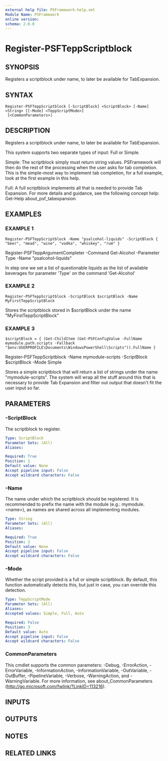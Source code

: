 ```yaml
---
external help file: PSFramework-help.xml
Module Name: PSFramework
online version:
schema: 2.0.0
---
```


# Register-PSFTeppScriptblock

## SYNOPSIS
Registers a scriptblock under name, to later be available for TabExpansion.

## SYNTAX

```
Register-PSFTeppScriptblock [-ScriptBlock] <ScriptBlock> [-Name] <String> [[-Mode] <TeppScriptMode>]
 [<CommonParameters>]
```

## DESCRIPTION
Registers a scriptblock under name, to later be available for TabExpansion.

This system supports two separate types of input: Full or Simple.

Simple:
The scriptblock simply must return string values.
PSFramework will then do the rest of the processing when the user asks for tab completion.
This is the simple-most way to implement tab completion, for a full example, look at the first example in this help.

Full:
A full scriptblock implements all that is needed to provide Tab Expansion.
For more details and guidance, see the following concept help:
Get-Help about_psf_tabexpansion

## EXAMPLES

### EXAMPLE 1
```
Register-PSFTeppScriptblock -Name "psalcohol-liquids" -ScriptBlock { "beer", "mead", "wine", "vodka", "whiskey", "rum" }
```

Register-PSFTeppArgumentCompleter -Command Get-Alcohol -Parameter Type -Name "psalcohol-liquids"

In step one we set a list of questionable liquids as the list of available beverages for parameter 'Type' on the command 'Get-Alcohol'

### EXAMPLE 2
```
Register-PSFTeppScriptblock -ScriptBlock $scriptBlock -Name MyFirstTeppScriptBlock
```

Stores the scriptblock stored in $scriptBlock under the name "MyFirstTeppScriptBlock"

### EXAMPLE 3
```
$scriptBlock = { (Get-ChildItem (Get-PSFConfigValue -FullName mymodule.path.scripts -Fallback "$env:USERPROFILE\Documents\WindowsPowerShell\Scripts")).FullName }
```

Register-PSFTeppScriptblock -Name mymodule-scripts -ScriptBlock $scriptBlock -Mode Simple

Stores a simple scriptblock that will return a list of strings under the name "mymodule-scripts".
The system will wrap all the stuff around this that is necessary to provide Tab Expansion and filter out output that doesn't fit the user input so far.

## PARAMETERS

### -ScriptBlock
The scriptblock to register.

```yaml
Type: ScriptBlock
Parameter Sets: (All)
Aliases:

Required: True
Position: 1
Default value: None
Accept pipeline input: False
Accept wildcard characters: False
```

### -Name
The name under which the scriptblock should be registered.
It is recommended to prefix the name with the module (e.g.: mymodule.\<name\>), as names are shared across all implementing modules.

```yaml
Type: String
Parameter Sets: (All)
Aliases:

Required: True
Position: 2
Default value: None
Accept pipeline input: False
Accept wildcard characters: False
```

### -Mode
Whether the script provided is a full or simple scriptblock.
By default, this function automatically detects this, but just in case, you can override this detection.

```yaml
Type: TeppScriptMode
Parameter Sets: (All)
Aliases:
Accepted values: Simple, Full, Auto

Required: False
Position: 3
Default value: Auto
Accept pipeline input: False
Accept wildcard characters: False
```

### CommonParameters
This cmdlet supports the common parameters: -Debug, -ErrorAction, -ErrorVariable, -InformationAction, -InformationVariable, -OutVariable, -OutBuffer, -PipelineVariable, -Verbose, -WarningAction, and -WarningVariable.
For more information, see about_CommonParameters (http://go.microsoft.com/fwlink/?LinkID=113216).

## INPUTS

## OUTPUTS

## NOTES

## RELATED LINKS
